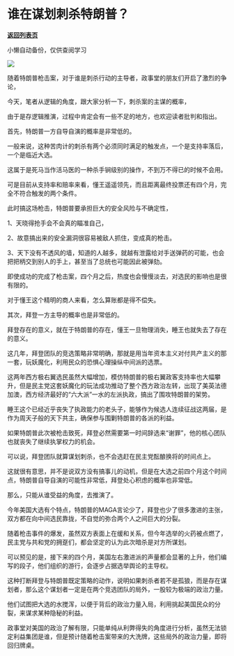 # 谁在谋划刺杀特朗普？

[**返回列表页**](/gzh/政事堂2019)

小懒自动备份，仅供查阅学习

![](https://mmbiz.qpic.cn/mmbiz_jpg/rxhS23yu8cPOyXibuq0bF7fwSwpIrSQBNQgHCVAYOPtpH9jzjJ8jMPtM3SRhkvJIicjzNv6duMC4CWib3RHyNsmsg/640?wx_fmt=other&from;=appmsg&tp;=webp&wxfrom;=5&wx;_lazy=1&wx;_co=1)

随着特朗普枪击案，对于谁是刺杀行动的主导者，政事堂的朋友们开启了激烈的争论，

今天，笔者从逻辑的角度，跟大家分析一下，刺杀案的主谋的概率，

由于是存逻辑推演，过程中肯定会有一些不足的地方，也欢迎读者批判和指出。

  

首先，特朗普一方自导自演的概率是非常低的。

一般来说，这种苦肉计的刺杀有两个必须同时满足的触发点，一个是支持率落后，一个是临近大选。

这属于是死马当作活马医的一种杀手锏级别的操作，不到万不得已的时候不会用。

可是目前从支持率和赔率来看，懂王遥遥领先，而且距离最终投票还有四个月，完全不符合触发的两个条件。  

此时搞这场枪击，特朗普要承担巨大的安全风险与不确定性，

1、天晓得抢手会不会真的瞄准自己，

2、故意搞出来的安全漏洞很容易被敌人抓住，变成真的枪击。  

3、天下没有不透风的墙，知道的人越多，就越有泄露给对手送弹药的可能，也会把把柄交到别人的手上，甚至当了总统也可能因此被弹劾。

即使成功的完成了枪击案，四个月之后，热度也会慢慢淡去，对选民的影响也是很有限的。  

对于懂王这个精明的商人来看，怎么算账都是得不偿失。

  

其次，拜登一方主导的概率也是非常低的。  

拜登存在的意义，就在于特朗普的存在，懂王一旦物理消失，睡王也就失去了存在的意义。

这几年，拜登团队的竞选策略非常明确，那就是用当年资本主义对付共产主义的那一套，玩妖魔化，利用民众的恐惧心理操纵中间派的选票。  

这两年西方极右翼选民虽然大幅增加，模仿特朗普的极右翼政客支持率也大幅攀升，但是民主党这套妖魔化的玩法成功推动了整个西方政治左转，出现了美英法德加澳，西方经济最好的“六大派”一水的左派执政，搞出了围攻特朗普的架势。

睡王这个已经近乎丧失了执政能力的老头子，能够作为候选人连续征战这两届，是作为周天子般的天下共主，确保参与围剿特朗普的各派的利益。  

如果特朗普此次被枪击致死，拜登必然需要第一时间辞选来“谢罪”，他的核心团队也就丧失了继续执掌权力的机会。  

可以说，拜登团队就算谋划刺杀，也不会选赶在民主党酝酿换将的时间点上。  

  

这就很有意思，并不是说双方没有搞事儿的动机，但是在大选之前四个月这个时间点，特朗普自导自演的可能性非常低，拜登处心积虑的概率也非常低。  

那么，只能从谁受益的角度，去推演了。

今年美国大选有个特点，特朗普的MAGA言论少了，拜登也少了很多激进的主张，双方都在向中间选民靠拢，不自觉的弥合两个人之间巨大的分裂。

随着枪击事件的爆发，虽然双方表面上在缓和关系，但今年选举的火药被点燃了，民主党与共和党的拥趸们，都会坚定的认为此次暗杀是对方所谋划。

可以预见的是，接下来的四个月，美国左右激进派的声量都会显著的上升，他们编写的段子，他们组织的游行，会逐步占据选举舆论的主导权。  

这种打断拜登与特朗普既定策略的动作，说明如果刺杀者若不是孤狼，而是存在谋划者，那么这个谋划者一定是在两个竞选团队的局外，一股较为极端的政治力量。

他们试图把大选的水搅浑，以便于背后的政治力量入局，利用挑起美国民众的分裂，来谋求某种隐秘的利益。

政事堂对美国的政治了解有限，只能单纯从利弊得失的角度进行分析，虽然无法锁定利益集团是谁，但是预计随着枪击案带来的大洗牌，这些局外的政治力量，即将回归牌桌。

  

